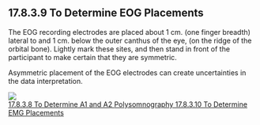 ## 17.8.3.9 To Determine EOG Placements

The EOG recording electrodes are placed about 1 cm. (one finger breadth) lateral to and 1 cm. below the outer canthus of the eye, (on the ridge of the orbital bone).  Lightly mark these sites, and then stand in front of the participant to make certain that they are symmetric.

Asymmetric placement of the EOG electrodes can create uncertainties in the data interpretation.

<div class="center">
  <img src=":images_path:/17.8.3.9 Determine EOG.png">
</div>


<div class="center">
<div class="btn-group">
  <a href=":pages_path:/manuals/polysomnography/17-08-03-08-determine-a1-a2.md" class="btn btn-default">
    <span class="glyphicon glyphicon-chevron-left"></span>
    17.8.3.8 To Determine A1 and A2
  </a>

  <a href=":pages_path:/manuals/polysomnography" class="btn btn-default">
    <span class="glyphicon glyphicon-chevron-up"></span>
    Polysomnography
  </a>

  <a href=":pages_path:/manuals/polysomnography/17-08-03-10-determine-emg.md" class="btn btn-success">
    17.8.3.10 To Determine EMG Placements
    <span class="glyphicon glyphicon-chevron-right"></span>
  </a>
</div>
</div>
